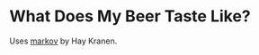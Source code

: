 # What Does My Beer Taste Like?

Uses [markov](https://github.com/hay/markov/blob/master/markov.php) by Hay Kranen.